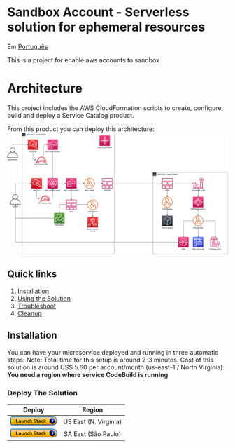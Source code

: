 # Sandbox Account - Serverless solution for ephemeral resources

Em [Português](README_pt_BR.md)

This is a project for enable aws accounts to sandbox

# Architecture

This project includes the AWS CloudFormation scripts to create, configure, build and deploy a Service Catalog product.

From this product you can deploy this architecture:
![architecture](images/Architecture.png)


## Quick links

1. [Installation](#Installation)
2. [Using the Solution](#Using-the-container)
3. [Troubleshoot](#Troubleshoot)
4. [Cleanup](#Cleanup)

## Installation

You can have your microservice deployed and running in three automatic steps:
Note: Total time for this setup is around 2-3 minutes. 
Cost of this solution is around US$ 5.60 per account/month (us-east-1 / North Virginia). **You need a region where service CodeBuild is running**

### Deploy The Solution
  
|Deploy | Region |
|:---:|:---:|
|[![launch stack](/images/launch_stack_button.png)][us-east-1-account-sandbox] | US East (N. Virginia)|
|[![launch stack](/images/launch_stack_button.png)][sa-east-1-account-sandbox] | SA East (São Paulo)|


[us-east-1-account-sandbox]: https://console.aws.amazon.com/cloudformation/home?region=us-east-1#/stacks/new?stackName=CreateSC-Sandbox&templateURL=https://masterbuilder-account-sandbox.s3.amazonaws.com/sandbox-service-catalog.yaml
[sa-east-1-account-sandbox]: https://console.aws.amazon.com/cloudformation/home?region=sa-east-1#/stacks/new?stackName=CreateSC-Sandbox&templateURL=https://masterbuilder-account-sandbox.s3.amazonaws.com/sandbox-service-catalog.yaml

